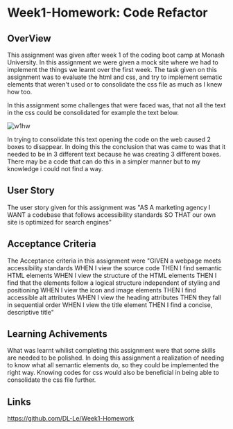 # Week1-Homework: Code Refactor

## OverView

This assignment was given after week 1 of the coding boot camp at Monash University. In this assignment we were given a mock site where we had to implement the things we learnt over the first week. The task given on this assignment was to evaluate the html and css, and try to implement sematic elements that weren't used or to consolidate the css file as much as I knew how too.

In this assignment some challenges that were faced was, that not all the text in the css could be consolidated for example the text below.

![w1hw](https://user-images.githubusercontent.com/92978394/143397280-2c4d438f-e9a9-4fec-903d-e55f9b1f317f.PNG)

In trying to consolidate this text opening the code on the web caused 2 boxes to disappear. In doing this the conclusion that was came to was that it needed to be in 3 different text because he was creating 3 different boxes. There may be a code that can do this in a simpler manner but to my knowledge i could not find a way. 

## User Story

The user story given for this assignment was "AS A marketing agency
I WANT a codebase that follows accessibility standards
SO THAT our own site is optimized for search engines"

## Acceptance Criteria

The Acceptance criteria in this assignment were
"GIVEN a webpage meets accessibility standards
WHEN I view the source code
THEN I find semantic HTML elements
WHEN I view the structure of the HTML elements
THEN I find that the elements follow a logical structure independent of styling and positioning
WHEN I view the icon and image elements
THEN I find accessible alt attributes
WHEN I view the heading attributes
THEN they fall in sequential order
WHEN I view the title element
THEN I find a concise, descriptive title"

## Learning Achivements

What was learnt whilist completing this assignment were that some skills are needed to be polished. In doing this assignment a realization of needing to know what all semantic elements do, so they could be implemented the right way. Knowing codes for css would also be beneficial in being able to consolidate the css file further.

## Links
https://github.com/DL-Le/Week1-Homework
